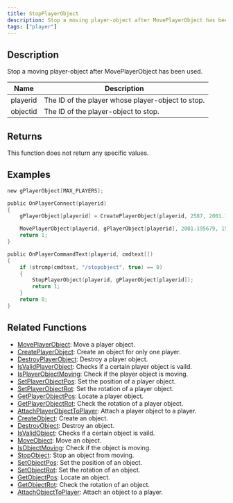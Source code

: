 ```yaml
---
title: StopPlayerObject
description: Stop a moving player-object after MovePlayerObject has been used.
tags: ["player"]
---
```


## Description

Stop a moving player-object after MovePlayerObject has been used.

| Name     | Description                                       |
| -------- | ------------------------------------------------- |
| playerid | The ID of the player whose player-object to stop. |
| objectid | The ID of the player-object to stop.              |

## Returns

This function does not return any specific values.

## Examples

```c
new gPlayerObject[MAX_PLAYERS];

public OnPlayerConnect(playerid)
{
    gPlayerObject[playerid] = CreatePlayerObject(playerid, 2587, 2001.195679, 1547.113892, 14.283400, 0.0, 0.0, 96.0);

    MovePlayerObject(playerid, gPlayerObject[playerid], 2001.195679, 1547.113892, 10.000000, 2.0);
    return 1;
}

public OnPlayerCommandText(playerid, cmdtext[])
{
    if (strcmp(cmdtext, "/stopobject", true) == 0)
    {
        StopPlayerObject(playerid, gPlayerObject[playerid]);
        return 1;
    }
    return 0;
}
```

## Related Functions

- [MovePlayerObject](MovePlayerObject): Move a player object.
- [CreatePlayerObject](CreatePlayerObject): Create an object for only one player.
- [DestroyPlayerObject](DestroyPlayerObject): Destroy a player object.
- [IsValidPlayerObject](IsValidPlayerObject): Checks if a certain player object is vaild.
- [IsPlayerObjectMoving](IsPlayerObjectMoving): Check if the player object is moving.
- [SetPlayerObjectPos](SetPlayerObjectPos): Set the position of a player object.
- [SetPlayerObjectRot](SetPlayerObjectRot): Set the rotation of a player object.
- [GetPlayerObjectPos](GetPlayerObjectPos): Locate a player object.
- [GetPlayerObjectRot](GetPlayerObjectRot): Check the rotation of a player object.
- [AttachPlayerObjectToPlayer](AttachPlayerObjectToPlayer): Attach a player object to a player.
- [CreateObject](CreateObject): Create an object.
- [DestroyObject](DestroyObject): Destroy an object.
- [IsValidObject](IsValidObject): Checks if a certain object is vaild.
- [MoveObject](MoveObject): Move an object.
- [IsObjectMoving](IsObjectMoving): Check if the object is moving.
- [StopObject](StopObject): Stop an object from moving.
- [SetObjectPos](SetObjectPos): Set the position of an object.
- [SetObjectRot](SetObjectRot): Set the rotation of an object.
- [GetObjectPos](GetObjectPos): Locate an object.
- [GetObjectRot](GetObjectRot): Check the rotation of an object.
- [AttachObjectToPlayer](AttachObjectToPlayer): Attach an object to a player.
